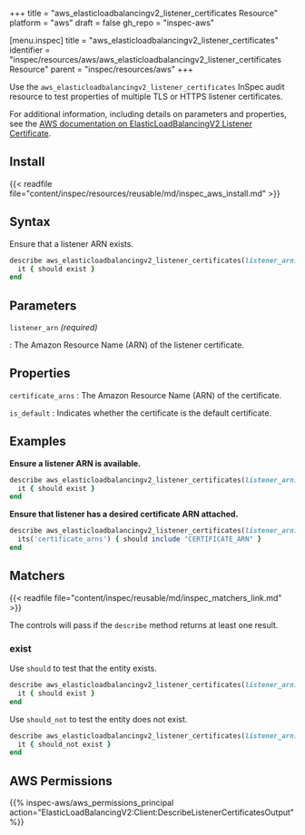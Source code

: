 +++
title = "aws_elasticloadbalancingv2_listener_certificates Resource"
platform = "aws"
draft = false
gh_repo = "inspec-aws"

[menu.inspec]
title = "aws_elasticloadbalancingv2_listener_certificates"
identifier = "inspec/resources/aws/aws_elasticloadbalancingv2_listener_certificates Resource"
parent = "inspec/resources/aws"
+++

Use the `aws_elasticloadbalancingv2_listener_certificates` InSpec audit resource to test properties of multiple TLS or HTTPS listener certificates.

For additional information, including details on parameters and properties, see the [AWS documentation on ElasticLoadBalancingV2 Listener Certificate](https://docs.aws.amazon.com/AWSCloudFormation/latest/UserGuide/aws-resource-elasticloadbalancingv2-listenercertificate.html).

## Install

{{< readfile file="content/inspec/resources/reusable/md/inspec_aws_install.md" >}}

## Syntax

Ensure that a listener ARN exists.

```ruby
describe aws_elasticloadbalancingv2_listener_certificates(listener_arn: 'LISTENER_ARN') do
  it { should exist }
end
```

## Parameters

`listener_arn` _(required)_

: The Amazon Resource Name (ARN) of the listener certificate.

## Properties

`certificate_arns`
: The Amazon Resource Name (ARN) of the certificate.

`is_default`
: Indicates whether the certificate is the default certificate.

## Examples

**Ensure a listener ARN is available.**

```ruby
describe aws_elasticloadbalancingv2_listener_certificates(listener_arn: 'LISTENER_ARN') do
  it { should exist }
end
```

**Ensure that listener has a desired certificate ARN attached.**

```ruby
describe aws_elasticloadbalancingv2_listener_certificates(listener_arn: 'LISTENER_ARN') do
  its('certificate_arns') { should include "CERTIFICATE_ARN" }
end
```

## Matchers

{{< readfile file="content/inspec/reusable/md/inspec_matchers_link.md" >}}

The controls will pass if the `describe` method returns at least one result.

### exist

Use `should` to test that the entity exists.

```ruby
describe aws_elasticloadbalancingv2_listener_certificates(listener_arn: 'LISTENER_ARN') do
  it { should exist }
end
```

Use `should_not` to test the entity does not exist.

```ruby
describe aws_elasticloadbalancingv2_listener_certificates(listener_arn: 'LISTENER_ARN') do
  it { should_not exist }
end
```

## AWS Permissions

{{% inspec-aws/aws_permissions_principal action="ElasticLoadBalancingV2:Client:DescribeListenerCertificatesOutput" %}}
